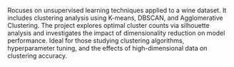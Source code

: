 Rocuses on unsupervised learning techniques applied to a wine dataset. It includes clustering analysis using K-means, DBSCAN, and Agglomerative Clustering. The project explores optimal cluster counts via silhouette analysis and investigates the impact of dimensionality reduction on model performance. Ideal for those studying clustering algorithms, hyperparameter tuning, and the effects of high-dimensional data on clustering accuracy.
